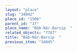 ```yaml
---
layout: "place"
slug: "34042"
place_id: "1506"
parent_id: "37"
place_name: "Bāb-Nār-Barsip  "
related_objects: "7767"
title: "Bāb-Nār-Barsip  "
previous_item: "34045"
---
```

